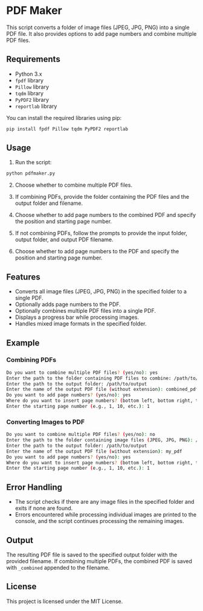 # PDF Maker

This script converts a folder of image files (JPEG, JPG, PNG) into a single PDF file. It also provides options to add page numbers and combine multiple PDF files.

## Requirements

- Python 3.x
- `fpdf` library
- `Pillow` library
- `tqdm` library
- `PyPDF2` library
- `reportlab` library

You can install the required libraries using pip:

```bash
pip install fpdf Pillow tqdm PyPDF2 reportlab
```

## Usage

1. Run the script:

```bash
python pdfmaker.py
```

2. Choose whether to combine multiple PDF files.

3. If combining PDFs, provide the folder containing the PDF files and the output folder and filename.

4. Choose whether to add page numbers to the combined PDF and specify the position and starting page number.

5. If not combining PDFs, follow the prompts to provide the input folder, output folder, and output PDF filename.

6. Choose whether to add page numbers to the PDF and specify the position and starting page number.

## Features

- Converts all image files (JPEG, JPG, PNG) in the specified folder to a single PDF.
- Optionally adds page numbers to the PDF.
- Optionally combines multiple PDF files into a single PDF.
- Displays a progress bar while processing images.
- Handles mixed image formats in the specified folder.

## Example

### Combining PDFs

```bash
Do you want to combine multiple PDF files? (yes/no): yes
Enter the path to the folder containing PDF files to combine: /path/to/pdfs
Enter the path to the output folder: /path/to/output
Enter the name of the output PDF file (without extension): combined_pdf
Do you want to add page numbers? (yes/no): yes
Where do you want to insert page numbers? (bottom left, bottom right, top left, top right, top middle, bottom middle): bottom right
Enter the starting page number (e.g., 1, 10, etc.): 1
```

### Converting Images to PDF

```bash
Do you want to combine multiple PDF files? (yes/no): no
Enter the path to the folder containing image files (JPEG, JPG, PNG): /path/to/images
Enter the path to the output folder: /path/to/output
Enter the name of the output PDF file (without extension): my_pdf
Do you want to add page numbers? (yes/no): yes
Where do you want to insert page numbers? (bottom left, bottom right, top left, top right, top middle, bottom middle): bottom right
Enter the starting page number (e.g., 1, 10, etc.): 1
```

## Error Handling

- The script checks if there are any image files in the specified folder and exits if none are found.
- Errors encountered while processing individual images are printed to the console, and the script continues processing the remaining images.

## Output

The resulting PDF file is saved to the specified output folder with the provided filename. If combining multiple PDFs, the combined PDF is saved with `_combined` appended to the filename.

## License

This project is licensed under the MIT License.
